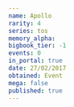 ```yaml
---
name: Apollo
rarity: 4
series: tos
memory_alpha:
bigbook_tier: -1
events: 0
in_portal: true
date: 27/02/2017
obtained: Event
mega: false
published: true
---
```



